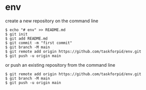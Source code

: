 # env
create a new repository on the command line

```
$ echo "# env" >> README.md
$ git init
$ git add README.md
$ git commit -m "first commit"
$ git branch -M main
$ git remote add origin https://github.com/taskforpid/env.git
$ git push -u origin main
```               

or push an existing repository from the command line
```
$ git remote add origin https://github.com/taskforpid/env.git
$ git branch -M main
$ git push -u origin main
```
